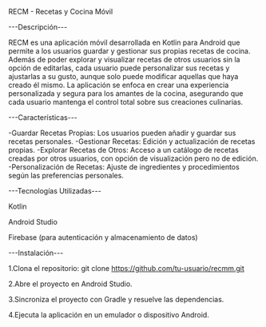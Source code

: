 RECM - Recetas y Cocina Móvil

---Descripción---


RECM es una aplicación móvil desarrollada en Kotlin para Android que permite a los usuarios guardar y gestionar sus propias recetas de cocina. Además de poder explorar y visualizar recetas de otros usuarios sin la opción de editarlas, cada usuario puede personalizar sus recetas y ajustarlas a su gusto, aunque solo puede modificar aquellas que haya creado él mismo. La aplicación se enfoca en crear una experiencia personalizada y segura para los amantes de la cocina, asegurando que cada usuario mantenga el control total sobre sus creaciones culinarias.

---Características---


-Guardar Recetas Propias: Los usuarios pueden añadir y guardar sus recetas personales.
-Gestionar Recetas: Edición y actualización de recetas propias.
-Explorar Recetas de Otros: Acceso a un catálogo de recetas creadas por otros usuarios, con opción de visualización pero no de edición.
-Personalización de Recetas: Ajuste de ingredientes y procedimientos según las preferencias personales.

---Tecnologías Utilizadas---


Kotlin


Android Studio


Firebase (para autenticación y almacenamiento de datos)

---Instalación---


1.Clona el repositorio:
git clone https://github.com/tu-usuario/recmm.git


2.Abre el proyecto en Android Studio.


3.Sincroniza el proyecto con Gradle y resuelve las dependencias.


4.Ejecuta la aplicación en un emulador o dispositivo Android.
